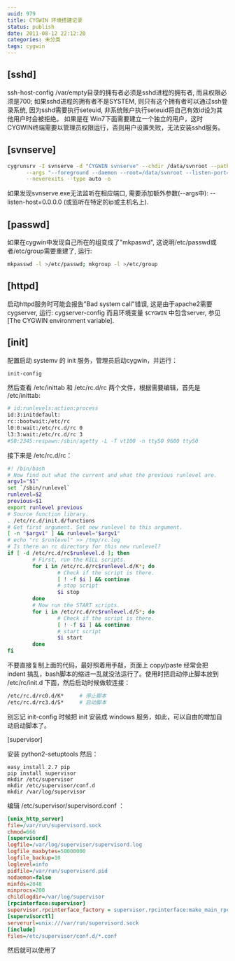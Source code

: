 ```yaml
---
uuid: 979
title: CYGWIN 环境搭建记录
status: publish
date: 2011-08-12 22:12:20
categories: 未分类
tags: cygwin
---
```

## [sshd] 

ssh-host-config /var/empty目录的拥有者必须是sshd进程的拥有者, 而且权限必须是700; 如果sshd进程的拥有者不是SYSTEM, 则只有这个拥有者可以通过ssh登录系统, 因为sshd需要执行seteuid, 非系统账户执行seteuid将自己有效id设为其他用户时会被拒绝。 如果是在
Win7下面需要建立一个独立的用户，这时CYGWIN终端需要以管理员权限运行，否则用户设置失败，无法安装sshd服务。 

## [svnserve] 

```bash
cygrunsrv -I svnserve -d "CYGWIN svnserve" --chdir /data/svnroot --path /usr/bin/svnserve \
	  --args "--foreground --daemon --root=/data/svnroot --listen-port=3690" \
	  --neverexits --type auto -o 
```

如果发现svnserve.exe无法监听在相应端口, 需要添加额外参数(--args中): --listen-host=0.0.0.0 (或监听在特定的ip或主机名上). 

## [passwd] 

如果在cygwin中发现自己所在的组变成了"mkpaswd",
这说明/etc/passwd或者/etc/group需要重建了, 运行: 

```bash
mkpasswd -l >/etc/passwd; mkgroup -l >/etc/group
```

## [httpd]

启动httpd服务时可能会报告"Bad system call"错误, 这是由于apache2需要cygserver, 运行: cygserver-config 而且环境变量 `$CYGWIN` 中包含server,
参见 [The CYGWIN environment variable]. 

## [init] 

配置启动 systemv 的 init 服务，管理员启动cygwin，并运行： 

```bash
init-config 
```

然后查看 /etc/inittab 和 /etc/rc.d/rc 两个文件，根据需要编辑，首先是 /etc/inittab:

```bash
# id:runlevels:action:process
id:3:initdefault:
rc::bootwait:/etc/rc
l0:0:wait:/etc/rc.d/rc 0
l3:3:wait:/etc/rc.d/rc 3
#S0:2345:respawn:/sbin/agetty -L -T vt100 -n ttyS0 9600 ttyS0
```

接下来是 /etc/rc.d/rc：

<!--more-->

```bash
#! /bin/bash
# Now find out what the current and what the previous runlevel are.
argv1="$1"
set `/sbin/runlevel`
runlevel=$2
previous=$1
export runlevel previous
# Source function library.
. /etc/rc.d/init.d/functions
# Get first argument. Set new runlevel to this argument.
[ -n "$argv1" ] && runlevel="$argv1"
# echo "rc $runlevel" >> /tmp/rc.log
# Is there an rc directory for this new runlevel?
if [ -d /etc/rc.d/rc$runlevel.d ]; then
		# First, run the KILL scripts.
		for i in /etc/rc.d/rc$runlevel.d/K*; do
				# Check if the script is there.
				[ ! -f $i ] && continue
				# stop script
				$i stop
		done
		# Now run the START scripts.
		for i in /etc/rc.d/rc$runlevel.d/S*; do
				# Check if the script is there.
				[ ! -f $i ] && continue
				# start script
				$i start
		done
fi
```

不要直接复制上面的代码，最好照着用手敲，页面上 copy/paste 经常会把 indent 搞乱，bash脚本的缩进一乱就没法运行了。使用时把启动停止脚本放到 /etc/rc/init.d 下面，然后启动时候做软连接：

```Bash
/etc/rc.d/rc0.d/K*     # 停止脚本
/etc/rc.d/rc3.d/S*     # 启动脚本
```

别忘记 init-config 时候把 init 安装成 windows 服务，如此，可以自由的增加自动启动脚本了。

[supervisor]

安装 python2-setuptools 然后：

    easy_install_2.7 pip
    pip install supervisor
    mkdir /etc/supervisor
    mkdir /etc/supervisor/conf.d
    mkdir /var/log/supervisor

编辑 /etc/supervisor/supervisord.conf ：

```ini
[unix_http_server]
file=/var/run/supervisord.sock
chmod=666
[supervisord]
logfile=/var/log/supervisor/supervisord.log
logfile_maxbytes=50000000
logfile_backup=10
loglevel=info
pidfile=/var/run/supervisord.pid
nodaemon=false
minfds=2048
minprocs=200
childlogdir=/var/log/supervisor
[rpcinterface:supervisor]
supervisor.rpcinterface_factory = supervisor.rpcinterface:make_main_rpcinterface
[supervisorctl]
serverurl=unix:///var/run/supervisord.sock
[include]
files=/etc/supervisor/conf.d/*.conf
```

然后就可以使用了


